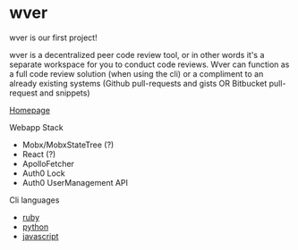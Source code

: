 # wver

wver is our first project! 



wver is a decentralized peer code review tool, or in other words it's a separate workspace for you to conduct code reviews. Wver can function as a full code review solution \(when using the cli\) or a compliment to an already existing systems \(Github pull-requests and gists OR Bitbucket pull-request and snippets\) 

[Homepage](https://wver.vaemoi.co)



Webapp Stack

* Mobx/MobxStateTree \(?\)
* React \(?\)
* ApolloFetcher
* Auth0 Lock
* Auth0 UserManagement API

Cli languages

* [ruby](https://rubygems.org/gems/reivt)
* [python](https://pypi.python.org/pypi/revit)
* [javascript](https://www.npmjs.com/package/@vaemoi/revit-js)



